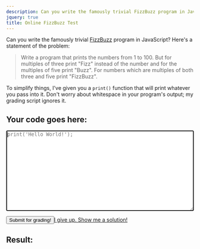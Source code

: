 ```yaml
---
description: Can you write the famously trivial FizzBuzz program in JavaScript?
jquery: true
title: Online FizzBuzz Test
---
```


Can you write the famously trivial [FizzBuzz](http://www.codinghorror.com/blog/2007/02/why-cant-programmers-program.html) program in JavaScript? Here's a statement of the problem:

> Write a program that prints the numbers from 1 to 100. But for multiples of three print "Fizz" instead of the number and for the multiples of five print "Buzz". For numbers which are multiples of both three and five print "FizzBuzz".

To simplify things, I've given you a <code>print()</code> function that will print whatever you pass into it. Don't worry about whitespace in your program's output; my grading script ignores it.

## Your code goes here:

<textarea rows="14" cols="50" style="font-family: Consolas, monospace !important; width:100%" placeholder="print('Hello World!');" autofocus></textarea>

<p><button>Submit for grading!</button><a href="javascript:;" class="grade right">I give up. Show me a solution!</a></p>
<div class="hidden">
  <h2>Result:</h2>
  <p></p>
  <pre></pre>
</div>

<script>
(function() {
  // Wrap variables in object so user doesn't accidentally modify them
  var grader = {
    attempts: 0,
    code: "",
    failNum: -1,
    output: "",
    result: "",
    solution: [],
    solutionShown: 0
  }

  // Append to output string
  function print(line) {
    grader.output += line;
    $("main pre").append(line + "\n");
  }

  // Generate solution string (using FizzBuzz algorithm itself)
  for (var i = 1; i < 101; ++i) {
    grader.solution.push((i % 3 ? "" : "fizz") + (i % 5 ? "" : "buzz") || i + "");
  }

  // Run and verify
  $("main button").click(function() {
    var
      index,
      lines,
      message,
      outputLength,
      token;

    grader.attempts += 1;
    grader.failNum = -1;
    grader.output = "";
    grader.result = "<span style='color:#f44'>Fail</span>";
    $("main pre").html("");

    try {
      // Evaluate input code
      grader.code = $("main textarea").val();
      eval(grader.code);

      // Format output code
      grader.output = grader.output.replace(/\s/g, "").toLowerCase();
      outputLength = grader.output.length;
      index = 0;

      // Verify correctness
      for (var i = 0; i < 100; ++i) {
        token = grader.solution[i];
        for (var j = 0; j < token.length; ++j) {
          if (outputLength === index || grader.output.charAt(index) != token.charAt(j)) {
            grader.failNum = i + 1;
            break;
          }
          index += 1;
        }
        if (grader.failNum > -1) {
          break;
        }
      }

      // Determine result messages
      if (grader.failNum < 0) {
        lines = (grader.code.trim().match(/\n/g) || []).length + 1;
        grader.result = "<span style='color:#8f7'>Pass</span>";
        message = "Congratulations! You succeeded using " + lines + (lines == 1 ? " line" : " lines") + " of code. Program output is below.";
      } else {
        if (grader.output.length > 0) {
          message = "Oops! The first number that your program failed to handle correctly was " + grader.failNum + ". Program output is below.";
        } else {
          message = "Oops! Your program didn't produce any output. Make sure to use the <code>print()</code> function!";
        }
      }
    } catch (e) {
      message = "Oops! Your code has a <code>" + e.name + "</code>. Program output is below.";
    }

    grader.result = "Attempt " + grader.attempts + ": " + grader.result;

    // Display result messages
    if (grader.attempts > 1) {
      $(".hidden h2").fadeOut("fast", function () {
        $(".hidden h2").html(grader.result);
        $(".hidden h2").fadeIn("fast");
      });
    } else {
      $(".hidden h2").html(grader.result);
    }
    $(".hidden p").html(message);
    $(".hidden").slideDown("fast");
  });

  $("main a.grade").click(function(e) {
    e.preventDefault();
    if (grader.solutionShown === 0) {
      $("main textarea").val('for (var i = 1; i <= 100; ++i) {\n  if (i % 15 === 0) {\n    print("FizzBuzz");\n  } else if (i % 3 === 0) {\n    print("Fizz");\n  } else if (i % 5 === 0) {\n    print("Buzz");\n  } else {\n    print(i);\n  }\n}');
      grader.solutionShown = 1;
      $(this).text("Meh. Show me a shorter solution!");
    } else {
      $("main textarea").val('for(i=0;i++<101;)print((i%3?"":"Fizz")+(i%5?"":"Buzz")||i)');
      $(this).remove();
    }
  });
}());
</script>
